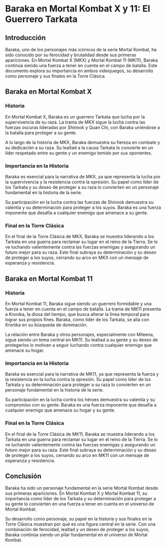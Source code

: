 # Baraka en Mortal Kombat X y 11: El Guerrero Tarkata

## Introducción

Baraka, uno de los personajes más icónicos de la serie Mortal Kombat, ha sido conocido por su ferocidad y brutalidad desde sus primeras apariciones. En Mortal Kombat X (MKX) y Mortal Kombat 11 (MK11), Baraka continúa siendo una fuerza a tener en cuenta en el campo de batalla. Este documento explora su importancia en ambos videojuegos, su desarrollo como personaje y sus finales en la Torre Clásica.

## Baraka en Mortal Kombat X

### Historia

En Mortal Kombat X, Baraka es un guerrero Tarkata que lucha por la supervivencia de su raza. La trama de MKX sigue la lucha contra las fuerzas oscuras lideradas por Shinnok y Quan Chi, con Baraka uniéndose a la batalla para proteger a su gente.

A lo largo de la historia de MKX, Baraka demuestra su fiereza en combate y su dedicación a su raza. Su lealtad a la causa Tarkata lo convierte en un líder respetado entre su gente y un enemigo temido por sus oponentes.

### Importancia en la Historia

Baraka es esencial para la narrativa de MKX, ya que representa la lucha por la supervivencia y la resistencia contra la opresión. Su papel como líder de los Tarkata y su deseo de proteger a su raza lo convierten en un personaje fundamental en la historia de la serie.

Su participación en la lucha contra las fuerzas de Shinnok demuestra su valentía y su determinación para proteger a los suyos. Baraka es una fuerza imponente que desafía a cualquier enemigo que amenace a su gente.

### Final en la Torre Clásica

En el final de la Torre Clásica de MKX, Baraka se muestra liderando a los Tarkata en una guerra para reclamar su lugar en el reino de la Tierra. Se lo ve luchando valientemente contra las fuerzas enemigas y asegurando un futuro mejor para su raza. Este final subraya su determinación y su deseo de proteger a los suyos, cerrando su arco en MKX con un mensaje de esperanza y resistencia.

## Baraka en Mortal Kombat 11

### Historia

En Mortal Kombat 11, Baraka sigue siendo un guerrero formidable y una fuerza a tener en cuenta en el campo de batalla. La trama de MK11 presenta a Kronika, la diosa del tiempo, que busca alterar la línea temporal para lograr sus propios fines. Baraka, como líder de los Tarkata, se alía con Kronika en su búsqueda de dominación.

La relación entre Baraka y otros personajes, especialmente con Mileena, sigue siendo un tema central en MK11. Su lealtad a su gente y su deseo de protegerlos lo motivan a seguir luchando contra cualquier enemigo que amenace su hogar.

### Importancia en la Historia

Baraka es esencial para la narrativa de MK11, ya que representa la fuerza y la resistencia en la lucha contra la opresión. Su papel como líder de los Tarkata y su determinación para proteger a su raza lo convierten en un personaje fundamental en la historia de la serie.

Su participación en la lucha contra los héroes demuestra su valentía y su compromiso con su gente. Baraka es una fuerza imponente que desafía a cualquier enemigo que amenace su hogar y su gente.

### Final en la Torre Clásica

En el final de la Torre Clásica de MK11, Baraka se muestra liderando a los Tarkata en una guerra para reclamar su lugar en el reino de la Tierra. Se lo ve luchando valientemente contra las fuerzas enemigas y asegurando un futuro mejor para su raza. Este final subraya su determinación y su deseo de proteger a los suyos, cerrando su arco en MK11 con un mensaje de esperanza y resistencia.

## Conclusión

Baraka ha sido un personaje fundamental en la serie Mortal Kombat desde sus primeras apariciones. En Mortal Kombat X y Mortal Kombat 11, su importancia como líder de los Tarkata y su determinación para proteger a su gente lo convierten en una fuerza a tener en cuenta en el universo de Mortal Kombat.

Su desarrollo como personaje, su papel en la historia y sus finales en la Torre Clásica muestran por qué es una figura central en la serie. Con una combinación de ferocidad, lealtad y un deseo de proteger a los suyos, Baraka continúa siendo un pilar fundamental en el universo de Mortal Kombat.
